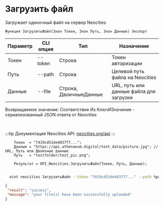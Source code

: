 ﻿---
sidebar_position: 1
---

# Загрузить файл
 Загружает одиночный файл на сервер Neocities



`Функция ЗагрузитьФайл(Знач Токен, Знач Путь, Знач Данные) Экспорт`

  | Параметр | CLI опция | Тип | Назначение |
  |-|-|-|-|
  | Токен | --token | Строка | Токен авторизации |
  | Путь | --path | Строка | Целевой путь файла на Neocities |
  | Данные | --file | Строка, ДвоичныеДанные | URL, путь или данные файла для загрузки |

  
  Возвращаемое значение:   Соответствие Из КлючИЗначение - сериализованный JSON ответа от Neocities

<br/>

:::tip
Документация Neocities API: [neocities.org/api](https://neocities.org/api)
:::
<br/>


```bsl title="Пример кода"
    Токен  = "7419cd51de4037f7...";
    Данные = "https://api.athenaeum.digital/test_data/picture.jpg"; // URL, Путь или Двоичные данные
    Путь   = "testfolder/test_pic.png";

    Результат = OPI_Neocities.ЗагрузитьФайл(Токен, Путь, Данные);
```



```sh title="Пример команды CLI"
    
  oint neocities ЗагрузитьФайл --token "7419cd51de4037f7..." --path %path% --file "https://github.com/Bayselonarrend/OpenIntegrations/raw/main/service/test_data/picture.jpg"

```

```json title="Результат"
{
 "result": "success",
 "message": "your file(s) have been successfully uploaded"
}
```
